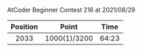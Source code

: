 AtCoder Beginner Contest 216 at 2021/08/29

| Position | Point | Time |
|:---:|:---:|:---:|
| 2033 | 1000(1)/3200 | 64:23 |
